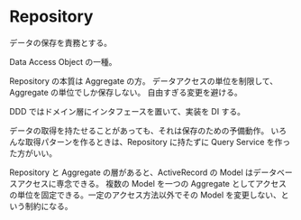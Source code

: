 # Repository

データの保存を責務とする。

Data Access Object の一種。

Repository の本質は Aggregate の方。
データアクセスの単位を制限して、Aggregate の単位でしか保存しない。
自由すぎる変更を避ける。

DDD ではドメイン層にインタフェースを置いて、実装を DI する。

データの取得を持たせることがあっても、それは保存のための予備動作。
いろんな取得パターンを作るときは、Repository に持たずに Query Service を作った方がいい。

Repository と Aggregate の層があると、ActiveRecord の Model はデータベースアクセスに専念できる。
複数の Model を一つの Aggregate としてアクセスの単位を固定できる。一定のアクセス方法以外でその Model を変更しない、という制約になる。
